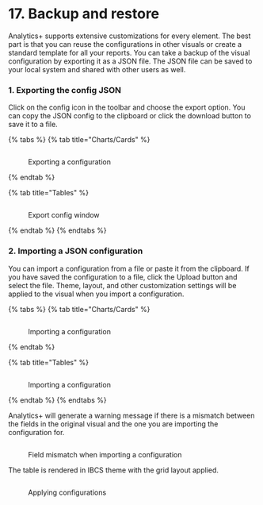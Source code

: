 # 17. Backup and restore

Analytics+ supports extensive customizations for every element. The best part is that you can reuse the configurations in other visuals or create a standard template for all your reports. You can take a backup of the visual configuration by exporting it as a JSON file. The JSON file can be saved to your local system and shared with other users as well.&#x20;

### 1. Exporting the config JSON

Click on the config icon in the toolbar and choose the export option. You can copy the JSON config to the clipboard or click the download button to save it to a file.

{% tabs %}
{% tab title="Charts/Cards" %}
<figure><img src="../.gitbook/assets/image (1343).png" alt=""><figcaption><p>Exporting a configuration</p></figcaption></figure>
{% endtab %}

{% tab title="Tables" %}
<figure><img src="../.gitbook/assets/image (1342).png" alt=""><figcaption><p>Export config window</p></figcaption></figure>
{% endtab %}
{% endtabs %}

### 2. Importing a JSON configuration

You can import a configuration from a file or paste it from the clipboard. If you have saved the configuration to a file, click the Upload button and select the file. Theme, layout, and other customization settings will be applied to the visual when you import a configuration.

{% tabs %}
{% tab title="Charts/Cards" %}
<figure><img src="../.gitbook/assets/image (1344).png" alt=""><figcaption><p>Importing a configuration</p></figcaption></figure>
{% endtab %}

{% tab title="Tables" %}
<figure><img src="../.gitbook/assets/image (1345).png" alt=""><figcaption><p>Importing a configuration</p></figcaption></figure>
{% endtab %}
{% endtabs %}

Analytics+ will generate a warning message if there is a mismatch between the fields in the original visual and the one you are importing the configuration for.

<figure><img src="../.gitbook/assets/image (1346).png" alt=""><figcaption><p>Field mismatch when importing a configuration</p></figcaption></figure>

The table is rendered in IBCS theme with the grid layout applied.

<figure><img src="../.gitbook/assets/image (1347).png" alt=""><figcaption><p>Applying configurations</p></figcaption></figure>
